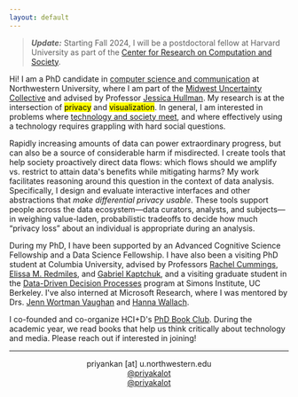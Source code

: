 ```yaml
---
layout: default
---
```


> **_Update:_** Starting Fall 2024, I will be a postdoctoral fellow at Harvard University as part of the <a href="https://crcs.seas.harvard.edu/" target="_blank">Center for Research on Computation and Society</a>.

Hi! I am a PhD candidate in <a href="https://tsb.northwestern.edu/" target="_blank">computer science and communication</a> at Northwestern University, where I am part of the <a href="https://mucollective.northwestern.edu/" target="_blank">Midwest Uncertainty Collective</a> and advised by Professor <a href="http://users.eecs.northwestern.edu/~jhullman/" target="_blank">Jessica Hullman</a>. My research is at the intersection of <mark>privacy</mark> and <mark>visualization</mark>. In general, I am interested in problems where <a href="https://priyakalot.github.io/papers/Whats_Driving_Conflicts_Around_Differential_Privacy_for_the_U.S._Census.pdf" target="_blank">technology and society meet</a>, and where effectively using a technology requires grappling with hard social questions.

Rapidly increasing amounts of data can power extraordinary progress, but can also be a source of considerable harm if misdirected. I create tools that help society proactively direct data flows: which flows should we amplify vs. restrict to attain data's benefits while mitigating harms? My work facilitates reasoning around this question in the context of data analysis. Specifically, I design and evaluate interactive interfaces and other abstractions that <i>make differential privacy usable</i>. These tools support people across the data ecosystem—data curators, analysts, and subjects—in weighing value-laden, probabilistic tradeoffs to decide how much “privacy loss” about an individual is appropriate during an analysis. 

During my PhD, I have been supported by an Advanced Cognitive Science Fellowship and a Data Science Fellowship. I have also been a visiting PhD student at Columbia University, advised by Professors <a href="https://rachelcummings.com/" target="_blank">Rachel Cummings</a>, <a href="https://elissaredmiles.com/" target="_blank">Elissa M. Redmiles</a>, and <a href="https://cs-people.bu.edu/kaptchuk/" target="_blank">Gabriel Kaptchuk</a>, and a visiting graduate student in the <a href="https://simons.berkeley.edu/programs/datadriven2022" target="_blank">Data-Driven Decision Processes</a> program at Simons Institute, UC Berkeley. I've also interned at Microsoft Research, where I was mentored by Drs. <a href="http://www.jennwv.com/" target="_blank">Jenn Wortman Vaughan</a> and <a href="http://dirichlet.net/" target="_blank">Hanna Wallach</a>.

I co-founded and co-organize HCI+D's <a href="https://hci.northwestern.edu/news-events/phd-book-club.html" target="_blank">PhD Book Club</a>. During the academic year, we read books that help us think critically about technology and media. Please reach out if interested in joining!

<hr>
<p align="center"><i class="fas fa-envelope"></i> priyankan [at] u.northwestern.edu <br/>
<i class="fab fa-mastodon"></i> <a href="https://hci.social/@priyakalot" target="_blank">@priyakalot</a> <br/>
<i class="fab fa-twitter"></i> <a href="https://twitter.com/priyakalot" target="_blank">@priyakalot</a></p>

<!-- <img class="profile-custom" src="profile.jpeg"> -->
